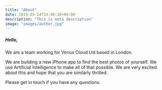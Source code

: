```yaml
---
title: "About"
date: 2019-05-14T14:46:10+06:00
description: "This is meta description"
image: "images/author.jpg"
---
```


##### Hello, 

We are a team working for Venus Cloud Ltd based in London. 

We are building a new iPhone app to find the best photos of yourself. We use Artificial Intelligence to make all of that possible. We are very excited about this and hope that you are similarly thrilled.

Please get in touch if you have any questions.


